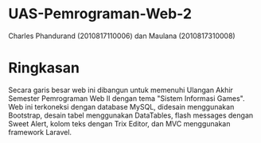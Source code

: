 # UAS-Pemrograman-Web-2

Charles Phandurand (2010817110006) dan Maulana (2010817310008)

# Ringkasan
Secara garis besar web ini dibangun untuk memenuhi Ulangan Akhir Semester Pemrograman Web II dengan tema "Sistem Informasi Games". Web ini terkoneksi dengan database MySQL, didesain menggunakan Bootstrap, desain tabel menggunakan DataTables, flash messages dengan Sweet Alert, kolom teks dengan Trix Editor, dan MVC menggunakan framework Laravel.